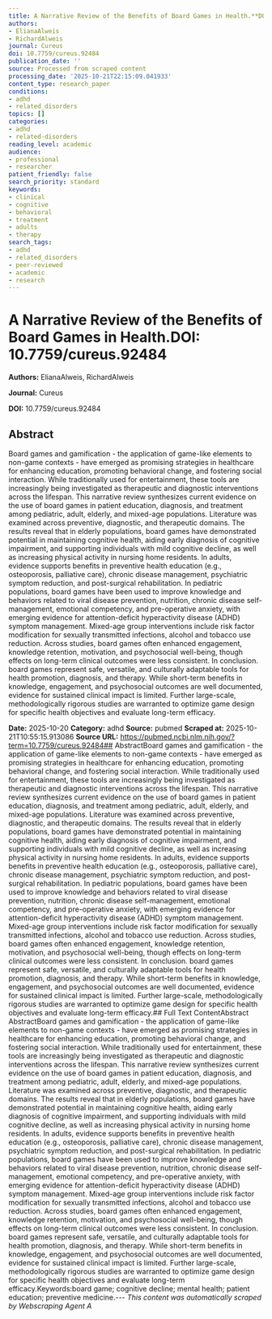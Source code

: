 ```yaml
---
title: A Narrative Review of the Benefits of Board Games in Health.**DOI:** 10.7759/cureus.92484
authors:
- ElianaAlweis
- RichardAlweis
journal: Cureus
doi: 10.7759/cureus.92484
publication_date: ''
source: Processed from scraped content
processing_date: '2025-10-21T22:15:09.041933'
content_type: research_paper
conditions:
- adhd
- related_disorders
topics: []
categories:
- adhd
- related-disorders
reading_level: academic
audience:
- professional
- researcher
patient_friendly: false
search_priority: standard
keywords:
- clinical
- cognitive
- behavioral
- treatment
- adults
- therapy
search_tags:
- adhd
- related_disorders
- peer-reviewed
- academic
- research
---
```


# A Narrative Review of the Benefits of Board Games in Health.**DOI:** 10.7759/cureus.92484

**Authors:** ElianaAlweis, RichardAlweis

**Journal:** Cureus

**DOI:** 10.7759/cureus.92484

## Abstract

Board games and gamification - the application of game-like elements to non-game contexts - have emerged as promising strategies in healthcare for enhancing education, promoting behavioral change, and fostering social interaction. While traditionally used for entertainment, these tools are increasingly being investigated as therapeutic and diagnostic interventions across the lifespan. This narrative review synthesizes current evidence on the use of board games in patient education, diagnosis, and treatment among pediatric, adult, elderly, and mixed-age populations. Literature was examined across preventive, diagnostic, and therapeutic domains. The results reveal that in elderly populations, board games have demonstrated potential in maintaining cognitive health, aiding early diagnosis of cognitive impairment, and supporting individuals with mild cognitive decline, as well as increasing physical activity in nursing home residents. In adults, evidence supports benefits in preventive health education (e.g., osteoporosis, palliative care), chronic disease management, psychiatric symptom reduction, and post-surgical rehabilitation. In pediatric populations, board games have been used to improve knowledge and behaviors related to viral disease prevention, nutrition, chronic disease self-management, emotional competency, and pre-operative anxiety, with emerging evidence for attention-deficit hyperactivity disease (ADHD) symptom management. Mixed-age group interventions include risk factor modification for sexually transmitted infections, alcohol and tobacco use reduction. Across studies, board games often enhanced engagement, knowledge retention, motivation, and psychosocial well-being, though effects on long-term clinical outcomes were less consistent. In conclusion. board games represent safe, versatile, and culturally adaptable tools for health promotion, diagnosis, and therapy. While short-term benefits in knowledge, engagement, and psychosocial outcomes are well documented, evidence for sustained clinical impact is limited. Further large-scale, methodologically rigorous studies are warranted to optimize game design for specific health objectives and evaluate long-term efficacy.

**Date:** 2025-10-20
**Category:** adhd
**Source:** pubmed
**Scraped at:** 2025-10-21T10:55:15.913086
**Source URL:** https://pubmed.ncbi.nlm.nih.gov/?term=10.7759/cureus.92484## AbstractBoard games and gamification - the application of game-like elements to non-game contexts - have emerged as promising strategies in healthcare for enhancing education, promoting behavioral change, and fostering social interaction. While traditionally used for entertainment, these tools are increasingly being investigated as therapeutic and diagnostic interventions across the lifespan. This narrative review synthesizes current evidence on the use of board games in patient education, diagnosis, and treatment among pediatric, adult, elderly, and mixed-age populations. Literature was examined across preventive, diagnostic, and therapeutic domains. The results reveal that in elderly populations, board games have demonstrated potential in maintaining cognitive health, aiding early diagnosis of cognitive impairment, and supporting individuals with mild cognitive decline, as well as increasing physical activity in nursing home residents. In adults, evidence supports benefits in preventive health education (e.g., osteoporosis, palliative care), chronic disease management, psychiatric symptom reduction, and post-surgical rehabilitation. In pediatric populations, board games have been used to improve knowledge and behaviors related to viral disease prevention, nutrition, chronic disease self-management, emotional competency, and pre-operative anxiety, with emerging evidence for attention-deficit hyperactivity disease (ADHD) symptom management. Mixed-age group interventions include risk factor modification for sexually transmitted infections, alcohol and tobacco use reduction. Across studies, board games often enhanced engagement, knowledge retention, motivation, and psychosocial well-being, though effects on long-term clinical outcomes were less consistent. In conclusion. board games represent safe, versatile, and culturally adaptable tools for health promotion, diagnosis, and therapy. While short-term benefits in knowledge, engagement, and psychosocial outcomes are well documented, evidence for sustained clinical impact is limited. Further large-scale, methodologically rigorous studies are warranted to optimize game design for specific health objectives and evaluate long-term efficacy.## Full Text ContentAbstract AbstractBoard games and gamification - the application of game-like elements to non-game contexts - have emerged as promising strategies in healthcare for enhancing education, promoting behavioral change, and fostering social interaction. While traditionally used for entertainment, these tools are increasingly being investigated as therapeutic and diagnostic interventions across the lifespan. This narrative review synthesizes current evidence on the use of board games in patient education, diagnosis, and treatment among pediatric, adult, elderly, and mixed-age populations. Literature was examined across preventive, diagnostic, and therapeutic domains. The results reveal that in elderly populations, board games have demonstrated potential in maintaining cognitive health, aiding early diagnosis of cognitive impairment, and supporting individuals with mild cognitive decline, as well as increasing physical activity in nursing home residents. In adults, evidence supports benefits in preventive health education (e.g., osteoporosis, palliative care), chronic disease management, psychiatric symptom reduction, and post-surgical rehabilitation. In pediatric populations, board games have been used to improve knowledge and behaviors related to viral disease prevention, nutrition, chronic disease self-management, emotional competency, and pre-operative anxiety, with emerging evidence for attention-deficit hyperactivity disease (ADHD) symptom management. Mixed-age group interventions include risk factor modification for sexually transmitted infections, alcohol and tobacco use reduction. Across studies, board games often enhanced engagement, knowledge retention, motivation, and psychosocial well-being, though effects on long-term clinical outcomes were less consistent. In conclusion. board games represent safe, versatile, and culturally adaptable tools for health promotion, diagnosis, and therapy. While short-term benefits in knowledge, engagement, and psychosocial outcomes are well documented, evidence for sustained clinical impact is limited. Further large-scale, methodologically rigorous studies are warranted to optimize game design for specific health objectives and evaluate long-term efficacy.Keywords:board game; cognitive decline; mental health; patient education; preventive medicine.---
*This content was automatically scraped by Webscraping Agent A*